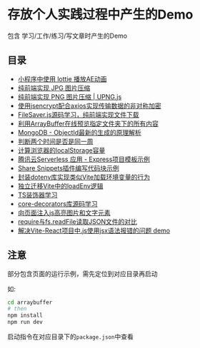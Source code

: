 # 存放个人实践过程中产生的Demo

包含 学习/工作/练习/写文章时产生的Demo

## 目录

* [小程序中使用 lottie 播放AE动画](./miniprogram/lottie-demo)
* [纯前端实现 JPG 图片压缩](./pages/jpg-compress)
* [纯前端实现 PNG 图片压缩 | UPNG.js](./pages/png-compress)
* [使用jsencrypt配合axios实现传输数据的非对称加密](./asymmetric-encryption)
* [FileSaver.js源码学习，纯前端实现文件下载](./download-img)
* [利用ArrayBuffer在线预览指定文件夹下的所有内容](./arraybuffer)
* [MongoDB - ObjectId最新的生成的原理解析](./objectId)
* [判断两个时间是否是同一周](./isSameWeek)
* [计算浏览器的localStorage容量](./getLocalStoragSize)
* [腾讯云Serverless 应用 - Express项目模板示例](./sls-express)
* [Share Snippets插件编写代码块示例](./share-snippets)
* [封装dotenv库实现类似Vite加载环境变量的行为](./loadEnv)
* [独立迁移Vite中的loadEnv逻辑](./vite-loadEnv)
* [TS装饰器学习](./design-pattern)
* [core-decorators库源码学习](./core-decorators)
* [向页面注入js高亮图片和文字元素](./test-script)
* [require与fs.readFile读取JSON文件的对比](./node-json)
* [解决Vite-React项目中.js使用jsx语法报错的问题 demo](./vite-react-js)

## 注意

部分包含页面的运行示例，需先定位到对应目录再启动

如:

```sh
cd arraybuffer
# then
npm install
npm run dev
```

启动指令在对应目录下的`package.json`中查看
